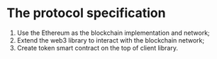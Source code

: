# The protocol specification

1. Use the Ethereum as the blockchain implementation and network;
2. Extend the web3 library to interact with the blockchain network;
3. Create token smart contract on the top of client library.

